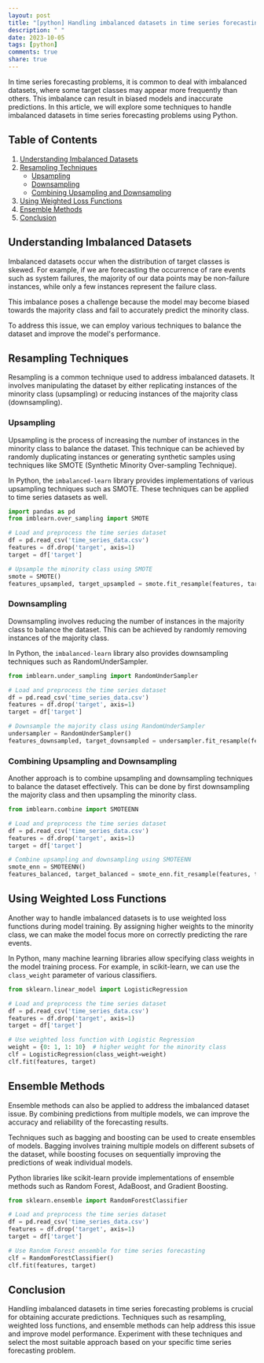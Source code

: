 ```yaml
---
layout: post
title: "[python] Handling imbalanced datasets in time series forecasting problems in Python"
description: " "
date: 2023-10-05
tags: [python]
comments: true
share: true
---
```


In time series forecasting problems, it is common to deal with imbalanced datasets, where some target classes may appear more frequently than others. This imbalance can result in biased models and inaccurate predictions. In this article, we will explore some techniques to handle imbalanced datasets in time series forecasting problems using Python.

## Table of Contents

1. [Understanding Imbalanced Datasets](#understanding-imbalanced-datasets)
2. [Resampling Techniques](#resampling-techniques)
    - [Upsampling](#upsampling)
    - [Downsampling](#downsampling)
    - [Combining Upsampling and Downsampling](#combining-upsampling-and-downsampling)
3. [Using Weighted Loss Functions](#using-weighted-loss-functions)
4. [Ensemble Methods](#ensemble-methods)
5. [Conclusion](#conclusion)

## Understanding Imbalanced Datasets

Imbalanced datasets occur when the distribution of target classes is skewed. For example, if we are forecasting the occurrence of rare events such as system failures, the majority of our data points may be non-failure instances, while only a few instances represent the failure class.

This imbalance poses a challenge because the model may become biased towards the majority class and fail to accurately predict the minority class.

To address this issue, we can employ various techniques to balance the dataset and improve the model's performance.

## Resampling Techniques

Resampling is a common technique used to address imbalanced datasets. It involves manipulating the dataset by either replicating instances of the minority class (upsampling) or reducing instances of the majority class (downsampling).

### Upsampling

Upsampling is the process of increasing the number of instances in the minority class to balance the dataset. This technique can be achieved by randomly duplicating instances or generating synthetic samples using techniques like SMOTE (Synthetic Minority Over-sampling Technique).

In Python, the `imbalanced-learn` library provides implementations of various upsampling techniques such as SMOTE. These techniques can be applied to time series datasets as well.

```python
import pandas as pd
from imblearn.over_sampling import SMOTE

# Load and preprocess the time series dataset
df = pd.read_csv('time_series_data.csv')
features = df.drop('target', axis=1)
target = df['target']

# Upsample the minority class using SMOTE
smote = SMOTE()
features_upsampled, target_upsampled = smote.fit_resample(features, target)
```

### Downsampling

Downsampling involves reducing the number of instances in the majority class to balance the dataset. This can be achieved by randomly removing instances of the majority class.

In Python, the `imbalanced-learn` library also provides downsampling techniques such as RandomUnderSampler.

```python
from imblearn.under_sampling import RandomUnderSampler

# Load and preprocess the time series dataset
df = pd.read_csv('time_series_data.csv')
features = df.drop('target', axis=1)
target = df['target']

# Downsample the majority class using RandomUnderSampler
undersampler = RandomUnderSampler()
features_downsampled, target_downsampled = undersampler.fit_resample(features, target)
```

### Combining Upsampling and Downsampling

Another approach is to combine upsampling and downsampling techniques to balance the dataset effectively. This can be done by first downsampling the majority class and then upsampling the minority class.

```python
from imblearn.combine import SMOTEENN

# Load and preprocess the time series dataset
df = pd.read_csv('time_series_data.csv')
features = df.drop('target', axis=1)
target = df['target']

# Combine upsampling and downsampling using SMOTEENN
smote_enn = SMOTEENN()
features_balanced, target_balanced = smote_enn.fit_resample(features, target)
```

## Using Weighted Loss Functions

Another way to handle imbalanced datasets is to use weighted loss functions during model training. By assigning higher weights to the minority class, we can make the model focus more on correctly predicting the rare events.

In Python, many machine learning libraries allow specifying class weights in the model training process. For example, in scikit-learn, we can use the `class_weight` parameter of various classifiers.

```python
from sklearn.linear_model import LogisticRegression

# Load and preprocess the time series dataset
df = pd.read_csv('time_series_data.csv')
features = df.drop('target', axis=1)
target = df['target']

# Use weighted loss function with Logistic Regression
weight = {0: 1, 1: 10}  # higher weight for the minority class
clf = LogisticRegression(class_weight=weight)
clf.fit(features, target)
```

## Ensemble Methods

Ensemble methods can also be applied to address the imbalanced dataset issue. By combining predictions from multiple models, we can improve the accuracy and reliability of the forecasting results.

Techniques such as bagging and boosting can be used to create ensembles of models. Bagging involves training multiple models on different subsets of the dataset, while boosting focuses on sequentially improving the predictions of weak individual models.

Python libraries like scikit-learn provide implementations of ensemble methods such as Random Forest, AdaBoost, and Gradient Boosting.

```python
from sklearn.ensemble import RandomForestClassifier

# Load and preprocess the time series dataset
df = pd.read_csv('time_series_data.csv')
features = df.drop('target', axis=1)
target = df['target']

# Use Random Forest ensemble for time series forecasting
clf = RandomForestClassifier()
clf.fit(features, target)
```

## Conclusion

Handling imbalanced datasets in time series forecasting problems is crucial for obtaining accurate predictions. Techniques such as resampling, weighted loss functions, and ensemble methods can help address this issue and improve model performance. Experiment with these techniques and select the most suitable approach based on your specific time series forecasting problem.
